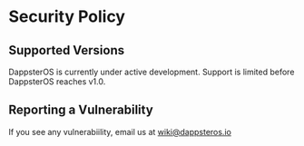 # Security Policy

## Supported Versions

DappsterOS is currently under active development. Support is limited before DappsterOS reaches v1.0.

## Reporting a Vulnerability

If you see any vulnerabiility, email us at wiki@dappsteros.io
